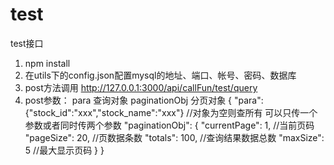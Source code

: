 # test
test接口
1. npm install
2. 在utils下的config.json配置mysql的地址、端口、帐号、密码、数据库
3. post方法调用 http://127.0.0.1:3000/api/callFun/test/query
4. post参数：
    para 查询对象
    paginationObj 分页对象 
    {
        "para": {"stock_id":"xxx","stock_name":"xxx"} //对象为空则查所有 可以只传一个参数或者同时传两个参数
        "paginationObj": {
            "currentPage": 1, //当前页码
            "pageSize": 20, //页数据条数
            "totals": 100, //查询结果数据总数
            "maxSize": 5  //最大显示页码
        }
    }
